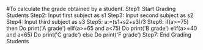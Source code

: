 #To calculate the grade obtained by a student.
Step1: Start Grading Students
Step2: Input first subject as s1
Step3: Input second subject as s2
Step4: Input third subject as s3
Step5: a:=(s1+s2+s3)/3
Step6: if(a>=75) then
          Do print('A grade')
       elif(a>=65 and a<75)
          Do print('B grade')
       elif(a>=40 and a<65)
          Do print('C grade')
       else
          Do print('F grade')
Step7: End Grading Students
